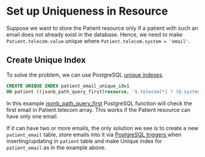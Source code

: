 # Set up Uniqueness in Resource

Suppose we want to store the Patient resource only if a patient with such an email does not already exist in the database. Hence, we need to make `Patient.telecom.value` unique where `Patient.telecom.system = 'email'`.

## Create Unique Index

To solve the problem, we can use PostgreSQL [unique indexes](https://www.postgresql.org/docs/current/indexes-unique.html).

```sql
CREATE UNIQUE INDEX patient_email_unique_idx1
ON patient ((jsonb_path_query_first(resource, '$.telecom[*] ? (@.system == "email").value') #>> '{}'));
```

In this example [jsonb\_path\_query\_first](https://www.postgresql.org/docs/15/functions-json.html) PostgreSQL function will check the first email in Patient.telecom array. This works if the Patient resource can have only one email.

If it can have two or more emails, the only solution we see is to create a new `patient_email` table, store emails into it via [PostgreSQL triggers ](https://www.postgresql.org/docs/current/sql-createtrigger.html)when inserting/updating in `patient` table and make Unique index for `patient_email` as in the example above.
